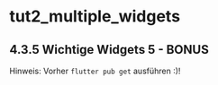 # tut2_multiple_widgets

## 4.3.5 Wichtige Widgets 5 - BONUS

Hinweis: Vorher `flutter pub get` ausführen :)!

